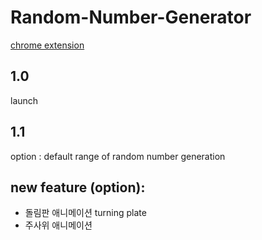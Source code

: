 # Random-Number-Generator
[chrome extension](https://chrome.google.com/webstore/detail/random-number-generator/paeakpmmphgagngkbapdipelenhnodef)

## 1.0
launch

## 1.1
option : default range of random number generation

## new feature (option):
- 돌림판 애니메이션 turning plate
- 주사위 애니메이션
